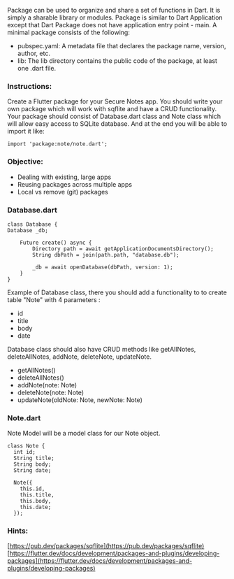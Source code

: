 Package can be used to organize and share a set of functions in Dart. It is simply a sharable library or modules. 
Package is similar to Dart Application except that Dart Package does not have application entry point - main.
A minimal package consists of the following:

- pubspec.yaml: 
A metadata file that declares the package name, version, author, etc.
- lib: 
The lib directory contains the public code of the package, at least one .dart file.

### Instructions:

Create a Flutter package for your Secure Notes app. You should write 
your own package which will work with sqflite and have a CRUD 
functionality.
Your package should consist of Database.dart class and Note class which 
will allow easy access to SQLite database.
And at the end you will be able to import it like:

```
import 'package:note/note.dart';

```

### Objective:

- Dealing with existing, large apps
- Reusing packages across multiple apps
- Local vs remove (git) packages

### Database.dart

```
class Database {
Database _db;

    Future create() async {
        Directory path = await getApplicationDocumentsDirectory();
        String dbPath = join(path.path, "database.db");

        _db = await openDatabase(dbPath, version: 1);
    }
}

```

Example of Database class, there you should add a functionality to to create table "Note" with 4 parameters :

- id
- title
- body
- date

Database class should also have CRUD methods like getAllNotes, deleteAllNotes, addNote, deleteNote, updateNote.

- getAllNotes()
- deleteAllNotes()
- addNote(note: Note)
- deleteNote(note: Note)
- updateNote(oldNote: Note, newNote: Note)

### Note.dart

Note Model will be a model class for our Note object.

```
class Note {
  int id;
  String title;
  String body;
  String date;

  Note({
    this.id,
    this.title,
    this.body,
    this.date;
  });

```

### Hints:

[https://pub.dev/packages/sqflite](https://pub.dev/packages/sqflite) [https://flutter.dev/docs/development/packages-and-plugins/developing-packages](https://flutter.dev/docs/development/packages-and-plugins/developing-packages)
